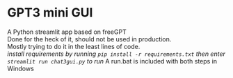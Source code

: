 # GPT3 mini GUI
A Python streamlit app based on freeGPT
<br>
Done for the heck of it, should not be used in production.
<br>
Mostly trying to do it in the least lines of code.
<br>
*install requirements by running `pip install -r requirements.txt`*
*then enter `streamlit run chat3gui.py` to run*
A run.bat is included with both steps in Windows
